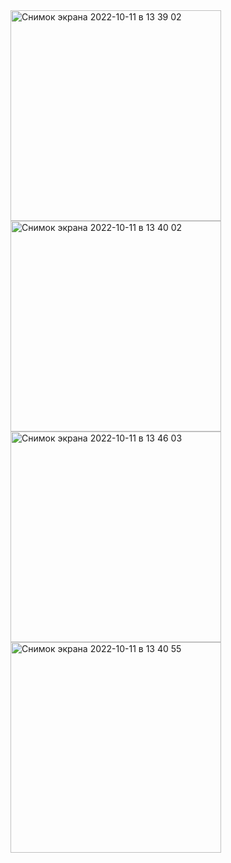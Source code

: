 <img width="337" alt="Снимок экрана 2022-10-11 в 13 39 02" src="https://user-images.githubusercontent.com/100201218/195072426-7ff7e202-a74c-4d9a-9c6e-e9193d8b5e4c.png">
<img width="337" alt="Снимок экрана 2022-10-11 в 13 40 02" src="https://user-images.githubusercontent.com/100201218/195072434-b5850243-e6d5-451f-8e3f-b5a7df2691a2.png">
<img width="337" alt="Снимок экрана 2022-10-11 в 13 46 03" src="https://user-images.githubusercontent.com/100201218/195072438-dadaa11b-f39e-4817-a7f8-a344ce81ec6b.png">
<img width="337" alt="Снимок экрана 2022-10-11 в 13 40 55" src="https://user-images.githubusercontent.com/100201218/195072447-c47379cb-2b4b-4220-ac0c-a22ae6880f51.png">

